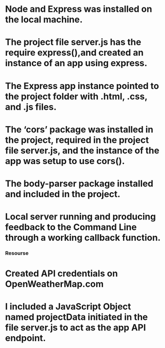 # Node and Express was installed on the local machine.

# The project file server.js has the require express(),and created an instance of an app using express.

# The Express app instance pointed to the project folder with .html, .css, and .js files.

# The ‘cors’ package was installed in the project, required in the project file server.js, and the instance of the app was setup to use cors().

# The body-parser package installed and included in the project.

# Local server running and producing feedback to the Command Line through a working callback function.

### Resourse

# Created API credentials on OpenWeatherMap.com

# I included a JavaScript Object named projectData initiated in the file server.js to act as the app API endpoint.
